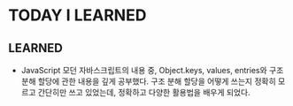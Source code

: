 # TODAY I LEARNED

## LEARNED

- JavaScript
  모던 자바스크립트의 내용 중, Object.keys, values, entries와 구조 분해 할당에 관한 내용을 깊게 공부했다. 구조 분해 할당을 어떻게 쓰는지 정확히 모르고 간단히만 쓰고 있었는데, 정확하고 다양한 활용법을 배우게 되었다.
